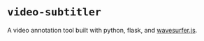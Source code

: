 # `video-subtitler`

A video annotation tool built with python, flask, and [wavesurfer.js](https://github.com/katspaugh/wavesurfer.js).
